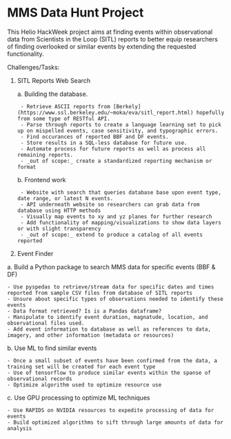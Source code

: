 # MMS Data Hunt Project

This Helio HackWeek project aims at finding events within observational data from Scientists in the Loop (SITL) reports to better equip researchers of finding overlooked or similar events by extending the requested functionality.

Challenges/Tasks:

1. SITL Reports Web Search

    a. Building the database.

        - Retrieve ASCII reports from [Berkely](https://www.ssl.berkeley.edu/~moka/eva/sitl_report.html) hopefully from some type of RESTful API.
        - Parse through reports to create a language learning set to pick up on mispelled events, case sensitivity, and typographic errors.
        - Find occurances of reported BBF and DF events.
        - Store results in a SQL-less database for future use.
        - Automate process for future reports as well as process all remaining reports.
        - _out of scope:_ create a standardized reporting mechanism or format
    b. Frontend work

        - Website with search that queries database base upon event type, date range, or latest N events.
        - API underneath website so researchers can grab data from database using HTTP methods
        - Visually map events to xy and yz planes for further research
        - Add functionality of mapping/visualizations to show data layers or with slight transparency
        - _out of scope:_ extend to produce a catalog of all events reported
2. Event Finder

  a. Build a Python package to search MMS data for specific events (BBF & DF)

    - Use pyspedas to retrieve/stream data for specific dates and times reported from sample CSV files from database of SITL reports
    - Unsure about specific types of observations needed to identify these events
    - Data format retrieved? Is is a Pandas dataframe?
    - Manipulate to identify event duration, magnatude, location, and observational files used.
    - Add event information to database as well as references to data, imagery, and other information (metadata or resources)

  b. Use ML to find similar events

    - Once a small subset of events have been confirmed from the data, a training set will be created for each event type
    - Use of tensorflow to produce similar events within the spanse of observational records
    - Optimize algorithm used to optimize resource use

  c. Use GPU processing to optimize ML techniques

    - Use RAPIDS on NVIDIA resources to expedite processing of data for events
    - Build optimized algorithms to sift through large amounts of data for analysis

